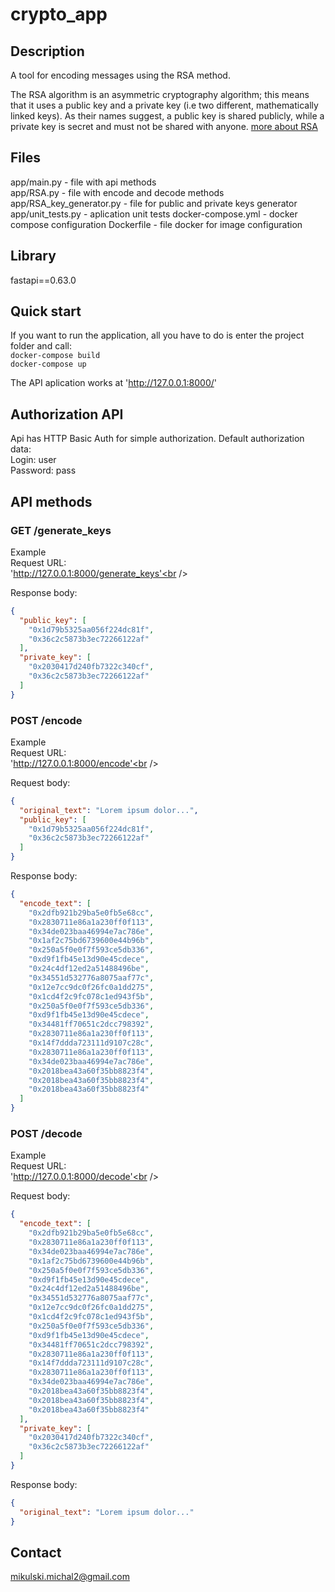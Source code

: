 # crypto_app
## Description
 A tool for encoding messages using the RSA method.
 
The RSA algorithm is an asymmetric cryptography algorithm; this means that it uses a public key and a private key (i.e two different, mathematically linked keys). As their names suggest, a public key is shared publicly, while a private key is secret and must not be shared with anyone. [more about RSA](https://www.educative.io/edpresso/what-is-the-rsa-algorithm)

## Files

app/main.py - file with api methods<br />
app/RSA.py - file with encode and decode methods<br />
app/RSA_key_generator.py - file for public and private keys generator<br />
app/unit_tests.py - aplication unit tests
docker-compose.yml - docker compose configuration
Dockerfile - file docker for image configuration

## Library

fastapi==0.63.0

## Quick start
If you want to run the application, all you have to do is enter the project folder and call:<br />
`docker-compose build`<br />
`docker-compose up`

The API aplication works at 'http://127.0.0.1:8000/'

## Authorization API

Api has HTTP Basic Auth for simple authorization. Default authorization data:<br />
Login: user<br />
Password: pass<br />

## API methods
### GET /generate_keys<br />
Example<br />
Request URL:<br /> 'http://127.0.0.1:8000/generate_keys'<br />

Response body:<br />
```json
{
  "public_key": [
    "0x1d79b5325aa056f224dc81f",
    "0x36c2c5873b3ec72266122af"
  ],
  "private_key": [
    "0x2030417d240fb7322c340cf",
    "0x36c2c5873b3ec72266122af"
  ]
}
```

### POST /encode<br />
Example<br />
Request URL:<br /> 'http://127.0.0.1:8000/encode'<br />

Request body:<br />
```json
{
  "original_text": "Lorem ipsum dolor...",
  "public_key": [
    "0x1d79b5325aa056f224dc81f",
    "0x36c2c5873b3ec72266122af"
  ]
}
```
Response body:<br />
```json
{
  "encode_text": [
    "0x2dfb921b29ba5e0fb5e68cc",
    "0x2830711e86a1a230ff0f113",
    "0x34de023baa46994e7ac786e",
    "0x1af2c75bd6739600e44b96b",
    "0x250a5f0e0f7f593ce5db336",
    "0xd9f1fb45e13d90e45cdece",
    "0x24c4df12ed2a51488496be",
    "0x34551d532776a8075aaf77c",
    "0x12e7cc9dc0f26fc0a1dd275",
    "0x1cd4f2c9fc078c1ed943f5b",
    "0x250a5f0e0f7f593ce5db336",
    "0xd9f1fb45e13d90e45cdece",
    "0x34481ff70651c2dcc798392",
    "0x2830711e86a1a230ff0f113",
    "0x14f7ddda723111d9107c28c",
    "0x2830711e86a1a230ff0f113",
    "0x34de023baa46994e7ac786e",
    "0x2018bea43a60f35bb8823f4",
    "0x2018bea43a60f35bb8823f4",
    "0x2018bea43a60f35bb8823f4"
  ]
}
```

### POST /decode<br />
Example<br />
Request URL:<br /> 'http://127.0.0.1:8000/decode'<br />

Request body:<br />
```json
{
  "encode_text": [
    "0x2dfb921b29ba5e0fb5e68cc",
    "0x2830711e86a1a230ff0f113",
    "0x34de023baa46994e7ac786e",
    "0x1af2c75bd6739600e44b96b",
    "0x250a5f0e0f7f593ce5db336",
    "0xd9f1fb45e13d90e45cdece",
    "0x24c4df12ed2a51488496be",
    "0x34551d532776a8075aaf77c",
    "0x12e7cc9dc0f26fc0a1dd275",
    "0x1cd4f2c9fc078c1ed943f5b",
    "0x250a5f0e0f7f593ce5db336",
    "0xd9f1fb45e13d90e45cdece",
    "0x34481ff70651c2dcc798392",
    "0x2830711e86a1a230ff0f113",
    "0x14f7ddda723111d9107c28c",
    "0x2830711e86a1a230ff0f113",
    "0x34de023baa46994e7ac786e",
    "0x2018bea43a60f35bb8823f4",
    "0x2018bea43a60f35bb8823f4",
    "0x2018bea43a60f35bb8823f4"
  ],
  "private_key": [
    "0x2030417d240fb7322c340cf",
    "0x36c2c5873b3ec72266122af"
  ]
}
```
Response body:<br />

```json
{
  "original_text": "Lorem ipsum dolor..."
}
```

## Contact
mikulski.michal2@gmail.com
